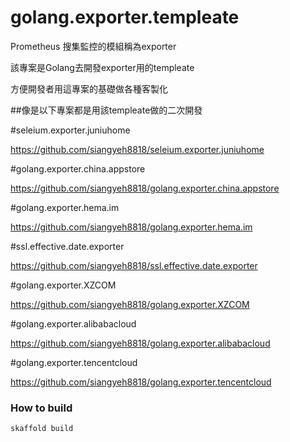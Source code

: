 # golang.exporter.templeate

Prometheus 搜集監控的模組稱為exporter

該專案是Golang去開發exporter用的templeate

方便開發者用這專案的基礎做各種客製化

##像是以下專案都是用該templeate做的二次開發

#seleium.exporter.juniuhome

https://github.com/siangyeh8818/seleium.exporter.juniuhome

#golang.exporter.china.appstore

https://github.com/siangyeh8818/golang.exporter.china.appstore

#golang.exporter.hema.im

https://github.com/siangyeh8818/golang.exporter.hema.im

#ssl.effective.date.exporter

https://github.com/siangyeh8818/ssl.effective.date.exporter

#golang.exporter.XZCOM

https://github.com/siangyeh8818/golang.exporter.XZCOM

#golang.exporter.alibabacloud

https://github.com/siangyeh8818/golang.exporter.alibabacloud

#golang.exporter.tencentcloud

https://github.com/siangyeh8818/golang.exporter.tencentcloud

### How to build
```
skaffold build
```
